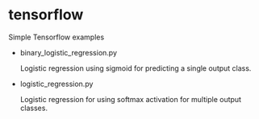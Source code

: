 # tensorflow

Simple Tensorflow examples

* binary_logistic_regression.py

   Logistic regression using sigmoid for predicting a single output class.

* logistic_regression.py

  Logistic regression for using softmax activation for multiple output classes. 
